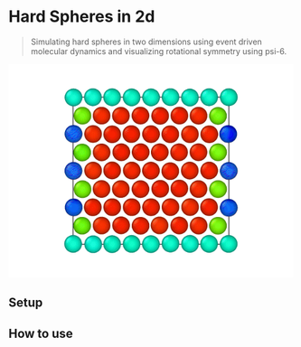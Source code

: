# Hard Spheres in 2d
> Simulating hard spheres in two dimensions using event driven molecular dynamics and visualizing rotational symmetry using psi-6.

![Melting hexagon of hard spheres](./melting-hexagon.gif)

## Setup

## How to use

